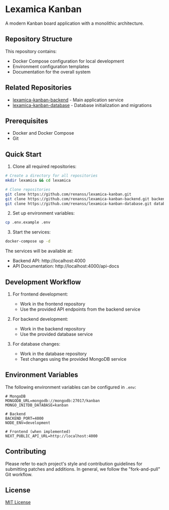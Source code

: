 # Lexamica Kanban

A modern Kanban board application with a monolithic architecture.

## Repository Structure

This repository contains:

- Docker Compose configuration for local development
- Environment configuration templates
- Documentation for the overall system

## Related Repositories

- [lexamica-kanban-backend](https://github.com/renanss/lexamica-kanban-backend) - Main application service
- [lexamica-kanban-database](https://github.com/renanss/lexamica-kanban-database) - Database initialization and migrations

## Prerequisites

- Docker and Docker Compose
- Git

## Quick Start

1. Clone all required repositories:
```bash
# Create a directory for all repositories
mkdir lexamica && cd lexamica

# Clone repositories
git clone https://github.com/renanss/lexamica-kanban.git
git clone https://github.com/renanss/lexamica-kanban-backend.git backend
git clone https://github.com/renanss/lexamica-kanban-database.git database
```

2. Set up environment variables:
```bash
cp .env.example .env
```

3. Start the services:
```bash
docker-compose up -d
```

The services will be available at:
- Backend API: http://localhost:4000
- API Documentation: http://localhost:4000/api-docs

## Development Workflow

1. For frontend development:
   - Work in the frontend repository
   - Use the provided API endpoints from the backend service

2. For backend development:
   - Work in the backend repository
   - Use the provided database service

3. For database changes:
   - Work in the database repository
   - Test changes using the provided MongoDB service

## Environment Variables

The following environment variables can be configured in `.env`:

```env
# MongoDB
MONGODB_URL=mongodb://mongodb:27017/kanban
MONGO_INITDB_DATABASE=kanban

# Backend
BACKEND_PORT=4000
NODE_ENV=development

# Frontend (when implemented)
NEXT_PUBLIC_API_URL=http://localhost:4000
```

## Contributing

Please refer to each project's style and contribution guidelines for submitting patches and additions. In general, we follow the "fork-and-pull" Git workflow.

## License

[MIT License](LICENSE) 